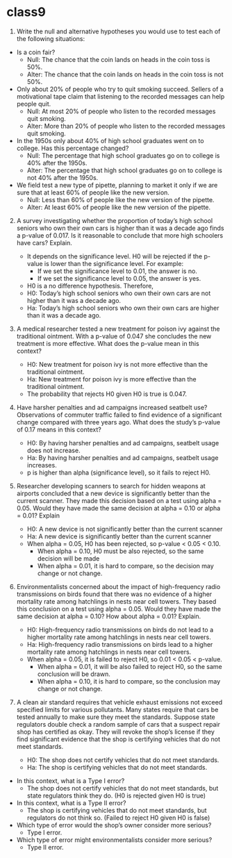 # class9

1. Write the null and alternative hypotheses you would use to test each of the following situations:
- Is a coin fair?
	* Null: The chance that the coin lands on heads in the coin toss is 50%.
	* Alter: The chance that the coin lands on heads in the coin toss is not 50%.
- Only about 20% of people who try to quit smoking succeed. Sellers of a motivational tape claim that listening to the recorded messages can help people quit.
	* Null: At most 20% of people who listen to the recorded messages quit smoking.
	* Alter: More than 20% of people who listen to the recorded messages quit smoking.
- In the 1950s only about 40% of high school graduates went on to college. Has this percentage changed?
	* Null: The percentage that high school graduates go on to college is 40% after the 1950s.
	* Alter: The percentage that high school graduates go on to college is not 40% after the 1950s.
- We field test a new type of pipette, planning to market it only if we are sure that at least 60% of people like the new version.
	* Null: Less than 60% of people like the new version of the pipette.
	* Alter: At least 60% of people like the new version of the pipette.


2. A survey investigating whether the proportion of today’s high school seniors who own their own cars is higher than it was a decade ago finds a p-value of 0.017. Is it reasonable to conclude that more high schoolers have cars? Explain.
	* It depends on the significance level. H0 will be rejected if the p-value is lower than the significance level. For example:
		* If we set the significance level to 0.01, the answer is no.
		* If we set the significance level to 0.05, the answer is yes.
	* H0 is a no difference hypothesis. Therefore,
	* H0: Today’s high school seniors who own their own cars are not higher than it was a decade ago. 
	* Ha: Today’s high school seniors who own their own cars are higher than it was a decade ago. 


3. A medical researcher tested a new treatment for poison ivy against the traditional ointment. With a p-value of 0.047 she concludes the new treatment is more effective. What does the p-value mean in this context?
	* H0: New treatment for poison ivy is not more effective than the traditional ointment.
	* Ha: New treatment for poison ivy is more effective than the traditional ointment.
	* The probability that rejects H0 given H0 is true is 0.047.


4. Have harsher penalties and ad campaigns increased seatbelt use? Observations of commuter traffic failed to find evidence of a significant change compared with three years ago. What does the study’s p-value of 0.17 means in this context?
	* H0: By having harsher penalties and ad campaigns, seatbelt usage does not increase.
	* Ha: By having harsher penalties and ad campaigns, seatbelt usage increases.
	* p is higher than alpha (significance level), so it fails to reject H0.


5. Researcher developing scanners to search for hidden weapons at airports concluded that a new device is significantly better than the current scanner. They made this decision based on a test using alpha = 0.05. Would they have made the same decision at alpha = 0.10 or alpha = 0.01? Explain
	* H0: A new device is not significantly better than the current scanner
	* Ha: A new device is significantly better than the current scanner
	* When alpha = 0.05, H0 has been rejected, so p-value < 0.05 < 0.10.
		* When alpha = 0.10, H0 must be also rejected, so the same decision will be made
		* When alpha = 0.01, it is hard to compare, so the decision may change or not change.


6. Environmentalists concerned about the impact of high-frequency radio transmissions on birds found that there was no evidence of a higher mortality rate among hatchlings in nests near cell towers. They based this conclusion on a test using alpha = 0.05. Would they have made the same decision at alpha = 0.10? How about alpha = 0.01? Explain.
	* H0: High-frequency radio transmissions on birds do not lead to a higher mortality rate among hatchlings in nests near cell towers.
	* Ha: High-frequency radio transmissions on birds lead to a higher mortality rate among hatchlings in nests near cell towers.
	* When alpha = 0.05, it is failed to reject H0, so 0.01 < 0.05 < p-value.
		* When alpha = 0.01, it will be also failed to reject H0, so the same conclusion will be drawn.
		* When alpha = 0.10, it is hard to compare, so the conclusion may change or not change.


7. A clean air standard requires that vehicle exhaust emissions not exceed specified limits for various pollutants. Many states require that cars be tested annually to make sure they meet the standards. Suppose state regulators double check a random sample of cars that a suspect repair shop has certified as okay. They will revoke the shop’s license if they find significant evidence that the shop is certifying vehicles that do not meet standards. 	
	* H0: The shop does not certify vehicles that do not meet standards.
	* Ha: The shop is certifying vehicles that do not meet standards.
- In this context, what is a Type I error?
	* The shop does not certify vehicles that do not meet standards, but state regulators think they do. (H0 is rejected given H0 is true)
- In this context, what is a Type II error?
	* The shop is certifying vehicles that do not meet standards, but regulators do not think so. (Failed to reject H0 given H0 is false)
- Which type of error would the shop’s owner consider more serious?
	* Type I error.
- Which type of error might environmentalists consider more serious?
	* Type II error.
